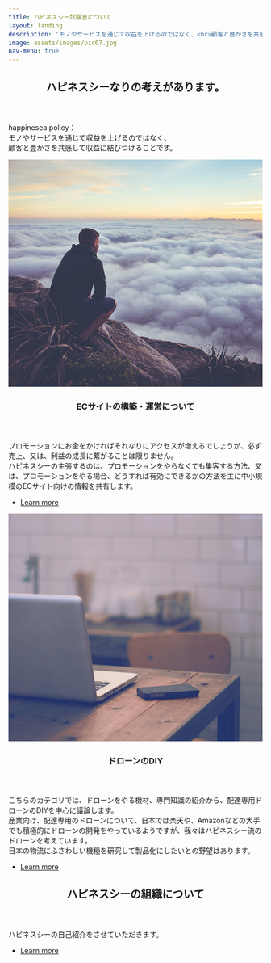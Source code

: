 ```yaml
---
title: ハピネスシー試験室について
layout: landing
description: 'モノやサービスを通じて収益を上げるのではなく、<br>顧客と豊かさを共感して収益に結びつけることです。'
image: assets/images/pic07.jpg
nav-menu: true
---
```


<!-- Main -->
<div id="main">

<!-- One -->
<section id="one">
	<div class="inner">
		<header class="major">
			<h2>ハピネスシーなりの考えがあります。</h2>
		</header>
		<p>happinesea policy：<br>
モノやサービスを通じて収益を上げるのではなく、<br>
顧客と豊かさを共感して収益に結びつけることです。<br>
			</p>
	</div>
</section>

<!-- Two -->
<section id="two" class="spotlights">
	<section>
		<a href="#" class="image">
			<img src="assets/images/pic08.jpg" alt="" data-position="center center" />
		</a>
		<div class="content">
			<div class="inner">
				<header class="major">
					<h3>ECサイトの構築・運営について</h3>
				</header>
				<p>プロモーションにお金をかければそれなりにアクセスが増えるでしょうが、必ず売上、又は、利益の成長に繋がることは限りません。<br/>ハピネスシーの主張するのは、プロモーションをやらなくても集客する方法、又は、プロモーションをやる場合、どうすれば有効にできるかの方法を主に中小規模のECサイト向けの情報を共有します。</p>
				<ul class="actions">
					<li><a href="#" class="button">Learn more</a></li>
				</ul>
			</div>
		</div>
	</section>
	<section>
		<a href="#" class="image">
			<img src="assets/images/pic09.jpg" alt="" data-position="top center" />
		</a>
		<div class="content">
			<div class="inner">
				<header class="major">
					<h3>ドローンのDIY</h3>
				</header>
				<p>こちらのカテゴリでは、ドローンをやる機材、専門知識の紹介から、配達専用ドローンのDIYを中心に議論します。<br/>産業向け、配達専用のドローンについて、日本では楽天や、Amazonなどの大手でも積極的にドローンの開発をやっているようですが、我々はハピネスシー流のドローンを考えています。<br/>日本の物流にふさわしい機種を研究して製品化にしたいとの野望はあります。</p>
				<ul class="actions">
					<li><a href="#" class="button">Learn more</a></li>
				</ul>
			</div>
		</div>
	</section>
	<!--
	<section>
		<a href="#" class="image">
			<img src="assets/images/pic10.jpg" alt="" data-position="25% 25%" />
		</a>
		<div class="content">
			<div class="inner">
				<header class="major">
					<h3>メーカー、および、業者のへ</h3>
				</header>
				<p>Nullam et orci eu lorem consequat tincidunt vivamus et sagittis magna sed nunc rhoncus condimentum sem. In efficitur ligula tate urna. Maecenas massa sed magna lacinia magna pellentesque lorem ipsum dolor. Nullam et orci eu lorem consequat tincidunt. Vivamus et sagittis tempus.</p>
				<ul class="actions">
					<li><a href="#" class="button">Learn more</a></li>
				</ul>
			</div>
		</div>
	</section>
	-->
</section>

<!-- Three -->
<section id="three">
	<div class="inner">
		<header class="major">
			<h2>ハピネスシーの組織について</h2>
		</header>
		<p>ハピネスシーの自己紹介をさせていただきます。</p>
		<ul class="actions">
			<li><a href="about_happinesea.html" class="button">Learn more</a></li>
		</ul>
	</div>
</section>

</div>
